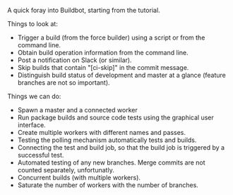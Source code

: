 A quick foray into Buildbot, starting from the tutorial.

Things to look at:

 - Trigger a build (from the force builder) using a script or from the command
   line.
 - Obtain build operation information from the command line.
 - Post a notification on Slack (or similar).
 - Skip builds that contain "[ci-skip]" in the commit message.
 - Distinguish build status of development and master at a glance (feature
   branches are not so important).

Things we can do:

 - Spawn a master and a connected worker
 - Run package builds and source code tests using the graphical user interface.
 - Create multiple workers with different names and passes.
 - Testing the polling mechanism automatically tests and builds.
 - Connecting the test and build job, so that the build job is triggered by a
   successful test.
 - Automated testing of any new branches. Merge commits are not counted
   separately, unfortunatly.
 - Concurrent builds (with multiple workers).
 - Saturate the number of workers with the number of branches.

